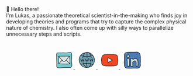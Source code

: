 <div align=center, font-family: monospace>
👋 Hello there! <br>
I'm Lukas, a passionate theoretical scientist-in-the-making who finds joy in developing theories and programs that try to capture the complex physical nature of chemistry. I also often come up with silly ways to parallelize unnecessary steps and scripts.
</div>
<p style="padding-top: 10px;"></p>
<div align=center>
   <a href="mailto:mail@lukaswittmann.com">
   <img src="./images/mail.png" alt="E-Mail" width="50">
   </a>
&nbsp
   <a href="https://lukaswittmann.com">
   <img src="./images/website.png" alt="Website" width="50">
   </a>
&nbsp
   <a href="https://www.youtube.com/channel/UCpXvAwnxumFDjF5qvkFLDfw">
   <img src="./images/youtube.png" alt="Youtube" width="50">
   </a>
&nbsp
   <a href="https://www.linkedin.com/in/lukas-wittmann-1647bb1ba/">
   <img src="./images/linkedin.png" alt="LinkedIn" width="50">
   </a>
</div>
